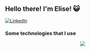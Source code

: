 ## Hello there! I'm Elise! 😺



[![LinkedIn](https://img.shields.io/badge/LinkedIn-0077B5?style=for-the-badge&logo=linkedin&logoColor=white)](https://www.linkedin.com/in/elise-lauer-sanson/)


### Some technologies that I use

<p align="center">
  <a href="https://skillicons.dev">
    <img src="https://skillicons.dev/icons?i=git,postman,python,django,rabbitmq,docker,postgres,mysql,aws,gcp,wordpress,css,html,linux" />
  </a>
</p>
